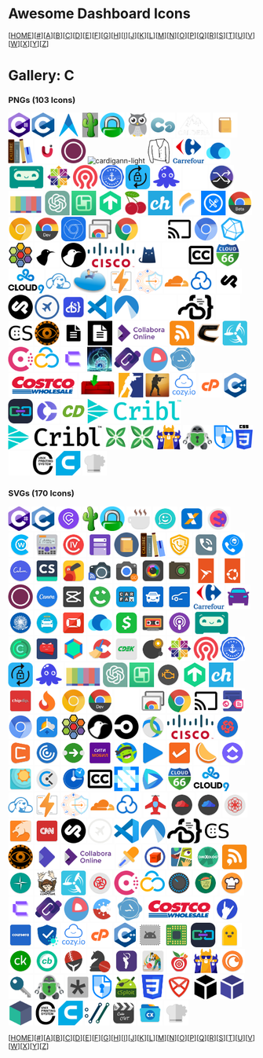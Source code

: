 # Awesome Dashboard Icons

[[HOME](..)][[#](gallery.md)][[A](gallery-a.md)][[B](gallery-b.md)][[C](gallery-c.md)][[D](gallery-d.md)][[E](gallery-e.md)][[F](gallery-f.md)][[G](gallery-g.md)][[H](gallery-h.md)][[I](gallery-i.md)][[J](gallery-j.md)][[K](gallery-k.md)][[L](gallery-l.md)][[M](gallery-m.md)][[N](gallery-n.md)][[O](gallery-o.md)][[P](gallery-p.md)][[Q](gallery-q.md)][[R](gallery-r.md)][[S](gallery-s.md)][[T](gallery-t.md)][[U](gallery-u.md)][[V](gallery-v.md)][[W](gallery-w.md)][[X](gallery-x.md)][[Y](gallery-y.md)][[Z](gallery-z.md)]

# Gallery: C

### PNGs (103 Icons)

<img src="../icons/c-sharp.png" alt="c-sharp" height="50"> <img src="../icons/c.png" alt="c" height="50"> <img src="../icons/cabot.png" alt="cabot" height="50"> <img src="../icons/cacti.png" alt="cacti" height="50"> <img src="../icons/caddy.png" alt="caddy" height="50"> <img src="../icons/cadvisor.png" alt="cadvisor" height="50"> <img src="../icons/calckey.png" alt="calckey" height="50"> <img src="../icons/caldera.png" alt="caldera" height="50"> <img src="../icons/calibre-web.png" alt="calibre-web" height="50"> <img src="../icons/calibre.png" alt="calibre" height="50"> <img src="../icons/camera-ui.png" alt="camera-ui" height="50"> <img src="../icons/canonical.png" alt="canonical" height="50"> <img src="../icons/cardigann-light.png" alt="cardigann-light" height="50"> <img src="../icons/cardigann.png" alt="cardigann" height="50"> <img src="../icons/carrefour.png" alt="carrefour" height="50"> <img src="../icons/casaos.png" alt="casaos" height="50"> <img src="../icons/castopod.png" alt="castopod" height="50"> <img src="../icons/centos.png" alt="centos" height="50"> <img src="../icons/ceph.png" alt="ceph" height="50"> <img src="../icons/cert-manager.png" alt="cert-manager" height="50"> <img src="../icons/cert-warden.png" alt="cert-warden" height="50"> <img src="../icons/chainguard.png" alt="chainguard" height="50"> <img src="../icons/changedetection-io.png" alt="changedetection-io" height="50"> <img src="../icons/changedetection.png" alt="changedetection" height="50"> <img src="../icons/channels.png" alt="channels" height="50"> <img src="../icons/chatgpt.png" alt="chatgpt" height="50"> <img src="../icons/chatpad-ai.png" alt="chatpad-ai" height="50"> <img src="../icons/checkmk.png" alt="checkmk" height="50"> <img src="../icons/cherry.png" alt="cherry" height="50"> <img src="../icons/chevereto.png" alt="chevereto" height="50"> <img src="../icons/chiefonboarding.png" alt="chiefonboarding" height="50"> <img src="../icons/chowdown.png" alt="chowdown" height="50"> <img src="../icons/chrome-beta.png" alt="chrome-beta" height="50"> <img src="../icons/chrome-canary.png" alt="chrome-canary" height="50"> <img src="../icons/chrome-dev.png" alt="chrome-dev" height="50"> <img src="../icons/chrome-devtools.png" alt="chrome-devtools" height="50"> <img src="../icons/chrome-remote-desktop.png" alt="chrome-remote-desktop" height="50"> <img src="../icons/chrome.png" alt="chrome" height="50"> <img src="../icons/chromecast-light.png" alt="chromecast-light" height="50"> <img src="../icons/chromecast.png" alt="chromecast" height="50"> <img src="../icons/chromium.png" alt="chromium" height="50"> <img src="../icons/chronograf.png" alt="chronograf" height="50"> <img src="../icons/cilium.png" alt="cilium" height="50"> <img src="../icons/cinny-light.png" alt="cinny-light" height="50"> <img src="../icons/cinny.png" alt="cinny" height="50"> <img src="../icons/cisco-logo.png" alt="cisco-logo" height="50"> <img src="../icons/clash.png" alt="clash" height="50"> <img src="../icons/closed-captioning-light.png" alt="closed-captioning-light" height="50"> <img src="../icons/closed-captioning.png" alt="closed-captioning" height="50"> <img src="../icons/cloud66.png" alt="cloud66" height="50"> <img src="../icons/cloud9.png" alt="cloud9" height="50"> <img src="../icons/cloudbeaver.png" alt="cloudbeaver" height="50"> <img src="../icons/cloudcmd.png" alt="cloudcmd" height="50"> <img src="../icons/cloudflare-pages.png" alt="cloudflare-pages" height="50"> <img src="../icons/cloudflare-zero-trust.png" alt="cloudflare-zero-trust" height="50"> <img src="../icons/cloudflare.png" alt="cloudflare" height="50"> <img src="../icons/cloudpanel.png" alt="cloudpanel" height="50"> <img src="../icons/cockpit-cms-light.png" alt="cockpit-cms-light" height="50"> <img src="../icons/cockpit-cms.png" alt="cockpit-cms" height="50"> <img src="../icons/cockpit.png" alt="cockpit" height="50"> <img src="../icons/code-server.png" alt="code-server" height="50"> <img src="../icons/code.png" alt="code" height="50"> <img src="../icons/codeberg.png" alt="codeberg" height="50"> <img src="../icons/coder-light.png" alt="coder-light" height="50"> <img src="../icons/coder.png" alt="coder" height="50"> <img src="../icons/codestats-light.png" alt="codestats-light" height="50"> <img src="../icons/codestats.png" alt="codestats" height="50"> <img src="../icons/codex.png" alt="codex" height="50"> <img src="../icons/codimd-light.png" alt="codimd-light" height="50"> <img src="../icons/codimd.png" alt="codimd" height="50"> <img src="../icons/collabora-online-logo.png" alt="collabora-online-logo" height="50"> <img src="../icons/commafeed.png" alt="commafeed" height="50"> <img src="../icons/conan-exiles.png" alt="conan-exiles" height="50"> <img src="../icons/concourse.png" alt="concourse" height="50"> <img src="../icons/consul.png" alt="consul" height="50"> <img src="../icons/contabo.png" alt="contabo" height="50"> <img src="../icons/coolify.png" alt="coolify" height="50"> <img src="../icons/core-keepers.png" alt="core-keepers" height="50"> <img src="../icons/coredns.png" alt="coredns" height="50"> <img src="../icons/coreos.png" alt="coreos" height="50"> <img src="../icons/cosign.png" alt="cosign" height="50"> <img src="../icons/costco.png" alt="costco" height="50"> <img src="../icons/couchpotato.png" alt="couchpotato" height="50"> <img src="../icons/counter-strike-2.png" alt="counter-strike-2" height="50"> <img src="../icons/counter-strike-global-offensive.png" alt="counter-strike-global-offensive" height="50"> <img src="../icons/cozy.png" alt="cozy" height="50"> <img src="../icons/cpanel.png" alt="cpanel" height="50"> <img src="../icons/cpp.png" alt="cpp" height="50"> <img src="../icons/crafty-controller.png" alt="crafty-controller" height="50"> <img src="../icons/crater-invoice.png" alt="crater-invoice" height="50"> <img src="../icons/crazydomains.png" alt="crazydomains" height="50"> <img src="../icons/cribl-logo-light.png" alt="cribl-logo-light" height="50"> <img src="../icons/cribl-logo.png" alt="cribl-logo" height="50"> <img src="../icons/cross-seed-square.png" alt="cross-seed-square" height="50"> <img src="../icons/cross-seed.png" alt="cross-seed" height="50"> <img src="../icons/crowdsec.png" alt="crowdsec" height="50"> <img src="../icons/cryptomator.png" alt="cryptomator" height="50"> <img src="../icons/cryptpad.png" alt="cryptpad" height="50"> <img src="../icons/css.png" alt="css" height="50"> <img src="../icons/cups-light.png" alt="cups-light" height="50"> <img src="../icons/cups.png" alt="cups" height="50"> <img src="../icons/cura.png" alt="cura" height="50"> <img src="../icons/cyberchef.png" alt="cyberchef" height="50">

### SVGs (170 Icons)

<img src="../icons/c-sharp.svg" alt="c-sharp" height="50"> <img src="../icons/c.svg" alt="c" height="50"> <img src="../icons/cabify.svg" alt="cabify" height="50"> <img src="../icons/cacti.svg" alt="cacti" height="50"> <img src="../icons/caddy.svg" alt="caddy" height="50"> <img src="../icons/caffeine.svg" alt="caffeine" height="50"> <img src="../icons/caixa-tem.svg" alt="caixa-tem" height="50"> <img src="../icons/caixa.svg" alt="caixa" height="50"> <img src="../icons/cake-browser.svg" alt="cake-browser" height="50"> <img src="../icons/cake-wallet.svg" alt="cake-wallet" height="50"> <img src="../icons/calces.svg" alt="calces" height="50"> <img src="../icons/calcy-iv.svg" alt="calcy-iv" height="50"> <img src="../icons/calendar-widget-agenda.svg" alt="calendar-widget-agenda" height="50"> <img src="../icons/calibre-web.svg" alt="calibre-web" height="50"> <img src="../icons/calibre.svg" alt="calibre" height="50"> <img src="../icons/call-blocker.svg" alt="call-blocker" height="50"> <img src="../icons/call-log-analytics.svg" alt="call-log-analytics" height="50"> <img src="../icons/callapp-contacts.svg" alt="callapp-contacts" height="50"> <img src="../icons/calm.svg" alt="calm" height="50"> <img src="../icons/cam-scanner.svg" alt="cam-scanner" height="50"> <img src="../icons/cambly.svg" alt="cambly" height="50"> <img src="../icons/camera-connect-and-control.svg" alt="camera-connect-and-control" height="50"> <img src="../icons/camera-go.svg" alt="camera-go" height="50"> <img src="../icons/camera-zoom-fx.svg" alt="camera-zoom-fx" height="50"> <img src="../icons/canon-cw.svg" alt="canon-cw" height="50"> <img src="../icons/canonical-snapcraft.svg" alt="canonical-snapcraft" height="50"> <img src="../icons/canonical-ubuntu.svg" alt="canonical-ubuntu" height="50"> <img src="../icons/canonical.svg" alt="canonical" height="50"> <img src="../icons/canva.svg" alt="canva" height="50"> <img src="../icons/capcut.svg" alt="capcut" height="50"> <img src="../icons/careem.svg" alt="careem" height="50"> <img src="../icons/carfax.svg" alt="carfax" height="50"> <img src="../icons/carmax.svg" alt="carmax" height="50"> <img src="../icons/carmudi.svg" alt="carmudi" height="50"> <img src="../icons/carrefour.svg" alt="carrefour" height="50"> <img src="../icons/cars-com.svg" alt="cars-com" height="50"> <img src="../icons/carteira-de-trabalho-digital.svg" alt="carteira-de-trabalho-digital" height="50"> <img src="../icons/carvana.svg" alt="carvana" height="50"> <img src="../icons/carwale.svg" alt="carwale" height="50"> <img src="../icons/casaos.svg" alt="casaos" height="50"> <img src="../icons/cash-app.svg" alt="cash-app" height="50"> <img src="../icons/casse-o-player.svg" alt="casse-o-player" height="50"> <img src="../icons/castbox.svg" alt="castbox" height="50"> <img src="../icons/castopod.svg" alt="castopod" height="50"> <img src="../icons/castro.svg" alt="castro" height="50"> <img src="../icons/catima.svg" alt="catima" height="50"> <img src="../icons/caustic.svg" alt="caustic" height="50"> <img src="../icons/ccleaner.svg" alt="ccleaner" height="50"> <img src="../icons/cdek.svg" alt="cdek" height="50"> <img src="../icons/celestia.svg" alt="celestia" height="50"> <img src="../icons/centos.svg" alt="centos" height="50"> <img src="../icons/ceph.svg" alt="ceph" height="50"> <img src="../icons/cert-manager.svg" alt="cert-manager" height="50"> <img src="../icons/cert-warden.svg" alt="cert-warden" height="50"> <img src="../icons/chainguard.svg" alt="chainguard" height="50"> <img src="../icons/channels.svg" alt="channels" height="50"> <img src="../icons/chatgpt.svg" alt="chatgpt" height="50"> <img src="../icons/chatpad-ai.svg" alt="chatpad-ai" height="50"> <img src="../icons/check-engine.svg" alt="check-engine" height="50"> <img src="../icons/checkmk.svg" alt="checkmk" height="50"> <img src="../icons/chevereto.svg" alt="chevereto" height="50"> <img src="../icons/chipdip.svg" alt="chipdip" height="50"> <img src="../icons/chollometro.svg" alt="chollometro" height="50"> <img src="../icons/chrome-canary.svg" alt="chrome-canary" height="50"> <img src="../icons/chrome-dev.svg" alt="chrome-dev" height="50"> <img src="../icons/chrome-devtools.svg" alt="chrome-devtools" height="50"> <img src="../icons/chrome-remote-desktop.svg" alt="chrome-remote-desktop" height="50"> <img src="../icons/chrome.svg" alt="chrome" height="50"> <img src="../icons/chromecast.svg" alt="chromecast" height="50"> <img src="../icons/chromer-browser.svg" alt="chromer-browser" height="50"> <img src="../icons/chromium.svg" alt="chromium" height="50"> <img src="../icons/chronus.svg" alt="chronus" height="50"> <img src="../icons/cilium.svg" alt="cilium" height="50"> <img src="../icons/cinny.svg" alt="cinny" height="50"> <img src="../icons/circleci.svg" alt="circleci" height="50"> <img src="../icons/cisco-anyconnect.svg" alt="cisco-anyconnect" height="50"> <img src="../icons/cisco-logo.svg" alt="cisco-logo" height="50"> <img src="../icons/citibanamex.svg" alt="citibanamex" height="50"> <img src="../icons/citilink.svg" alt="citilink" height="50"> <img src="../icons/citrix-receiver.svg" alt="citrix-receiver" height="50"> <img src="../icons/citymapper.svg" alt="citymapper" height="50"> <img src="../icons/citymobil.svg" alt="citymobil" height="50"> <img src="../icons/classdojo.svg" alt="classdojo" height="50"> <img src="../icons/clean-music.svg" alt="clean-music" height="50"> <img src="../icons/cleartrip.svg" alt="cleartrip" height="50"> <img src="../icons/clementine.svg" alt="clementine" height="50"> <img src="../icons/clickup.svg" alt="clickup" height="50"> <img src="../icons/clima.svg" alt="clima" height="50"> <img src="../icons/clockify.svg" alt="clockify" height="50"> <img src="../icons/clocksync.svg" alt="clocksync" height="50"> <img src="../icons/closed-captioning.svg" alt="closed-captioning" height="50"> <img src="../icons/cloud-native-computing-foundation.svg" alt="cloud-native-computing-foundation" height="50"> <img src="../icons/cloud-player-doubletwist.svg" alt="cloud-player-doubletwist" height="50"> <img src="../icons/cloud66.svg" alt="cloud66" height="50"> <img src="../icons/cloud9.svg" alt="cloud9" height="50"> <img src="../icons/cloudbeaver.svg" alt="cloudbeaver" height="50"> <img src="../icons/cloudflare-pages.svg" alt="cloudflare-pages" height="50"> <img src="../icons/cloudflare-zero-trust.svg" alt="cloudflare-zero-trust" height="50"> <img src="../icons/cloudflare.svg" alt="cloudflare" height="50"> <img src="../icons/cloudpanel.svg" alt="cloudpanel" height="50"> <img src="../icons/cloudskipper-music-player.svg" alt="cloudskipper-music-player" height="50"> <img src="../icons/cloudstream-beta.svg" alt="cloudstream-beta" height="50"> <img src="../icons/cloudstream.svg" alt="cloudstream" height="50"> <img src="../icons/clue.svg" alt="clue" height="50"> <img src="../icons/cm-browser.svg" alt="cm-browser" height="50"> <img src="../icons/cnn.svg" alt="cnn" height="50"> <img src="../icons/cockpit-cms.svg" alt="cockpit-cms" height="50"> <img src="../icons/cockpit.svg" alt="cockpit" height="50"> <img src="../icons/code.svg" alt="code" height="50"> <img src="../icons/codeberg.svg" alt="codeberg" height="50"> <img src="../icons/coder.svg" alt="coder" height="50"> <img src="../icons/codestats.svg" alt="codestats" height="50"> <img src="../icons/codex.svg" alt="codex" height="50"> <img src="../icons/collabora-office.svg" alt="collabora-office" height="50"> <img src="../icons/collabora-online-logo.svg" alt="collabora-online-logo" height="50"> <img src="../icons/color-chooser.svg" alt="color-chooser" height="50"> <img src="../icons/comic-geeks.svg" alt="comic-geeks" height="50"> <img src="../icons/comics-viewer.svg" alt="comics-viewer" height="50"> <img src="../icons/comixology.svg" alt="comixology" height="50"> <img src="../icons/commafeed.svg" alt="commafeed" height="50"> <img src="../icons/compass.svg" alt="compass" height="50"> <img src="../icons/composer.svg" alt="composer" height="50"> <img src="../icons/concourse.svg" alt="concourse" height="50"> <img src="../icons/connectips.svg" alt="connectips" height="50"> <img src="../icons/consul.svg" alt="consul" height="50"> <img src="../icons/contabo.svg" alt="contabo" height="50"> <img src="../icons/coocent-eq.svg" alt="coocent-eq" height="50"> <img src="../icons/cookmate.svg" alt="cookmate" height="50"> <img src="../icons/cookpad.svg" alt="cookpad" height="50"> <img src="../icons/coolify.svg" alt="coolify" height="50"> <img src="../icons/coredns.svg" alt="coredns" height="50"> <img src="../icons/coreos.svg" alt="coreos" height="50"> <img src="../icons/corona-warn.svg" alt="corona-warn" height="50"> <img src="../icons/cosign.svg" alt="cosign" height="50"> <img src="../icons/costco.svg" alt="costco" height="50"> <img src="../icons/coub.svg" alt="coub" height="50"> <img src="../icons/coursera.svg" alt="coursera" height="50"> <img src="../icons/covpass.svg" alt="covpass" height="50"> <img src="../icons/cozy.svg" alt="cozy" height="50"> <img src="../icons/cpanel.svg" alt="cpanel" height="50"> <img src="../icons/cpp.svg" alt="cpp" height="50"> <img src="../icons/cpu-x.svg" alt="cpu-x" height="50"> <img src="../icons/cpu-z.svg" alt="cpu-z" height="50"> <img src="../icons/crafty-controller.svg" alt="crafty-controller" height="50"> <img src="../icons/crayon.svg" alt="crayon" height="50"> <img src="../icons/credit-karma.svg" alt="credit-karma" height="50"> <img src="../icons/cricbuzz.svg" alt="cricbuzz" height="50"> <img src="../icons/cricheroes.svg" alt="cricheroes" height="50"> <img src="../icons/cricket-exchange.svg" alt="cricket-exchange" height="50"> <img src="../icons/cricket-line-guru.svg" alt="cricket-line-guru" height="50"> <img src="../icons/cricline.svg" alt="cricline" height="50"> <img src="../icons/cronometer.svg" alt="cronometer" height="50"> <img src="../icons/crowdsec.svg" alt="crowdsec" height="50"> <img src="../icons/crunchyroll.svg" alt="crunchyroll" height="50"> <img src="../icons/cryptfs-password.svg" alt="cryptfs-password" height="50"> <img src="../icons/cryptomator.svg" alt="cryptomator" height="50"> <img src="../icons/cryptopass.svg" alt="cryptopass" height="50"> <img src="../icons/cryptpad.svg" alt="cryptpad" height="50"> <img src="../icons/csploit.svg" alt="csploit" height="50"> <img src="../icons/css.svg" alt="css" height="50"> <img src="../icons/ctemplar.svg" alt="ctemplar" height="50"> <img src="../icons/cube-black.svg" alt="cube-black" height="50"> <img src="../icons/cube-blueberry.svg" alt="cube-blueberry" height="50"> <img src="../icons/cube-teal.svg" alt="cube-teal" height="50"> <img src="../icons/cups.svg" alt="cups" height="50"> <img src="../icons/cura.svg" alt="cura" height="50"> <img src="../icons/curl.svg" alt="curl" height="50"> <img src="../icons/cute-cut.svg" alt="cute-cut" height="50"> <img src="../icons/cx-file-explorer.svg" alt="cx-file-explorer" height="50"> <img src="../icons/cyberchef.svg" alt="cyberchef" height="50">

[[HOME](..)][[#](gallery.md)][[A](gallery-a.md)][[B](gallery-b.md)][[C](gallery-c.md)][[D](gallery-d.md)][[E](gallery-e.md)][[F](gallery-f.md)][[G](gallery-g.md)][[H](gallery-h.md)][[I](gallery-i.md)][[J](gallery-j.md)][[K](gallery-k.md)][[L](gallery-l.md)][[M](gallery-m.md)][[N](gallery-n.md)][[O](gallery-o.md)][[P](gallery-p.md)][[Q](gallery-q.md)][[R](gallery-r.md)][[S](gallery-s.md)][[T](gallery-t.md)][[U](gallery-u.md)][[V](gallery-v.md)][[W](gallery-w.md)][[X](gallery-x.md)][[Y](gallery-y.md)][[Z](gallery-z.md)]

